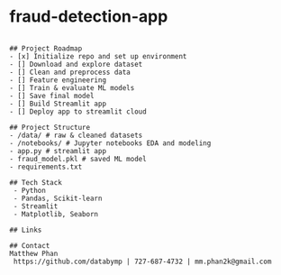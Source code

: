 # fraud-detection-app
```Web app powered by machine learning to detect fraudulent transactions using historical customer and transaction data, built with Python and Streamlit.

## Project Roadmap
- [x] Initialize repo and set up environment
- [] Download and explore dataset
- [] Clean and preprocess data
- [] Feature engineering
- [] Train & evaluate ML models
- [] Save final model
- [] Build Streamlit app
- [] Deploy app to streamlit cloud

## Project Structure
- /data/ # raw & cleaned datasets
- /notebooks/ # Jupyter notebooks EDA and modeling
- app.py # streamlit app
- fraud_model.pkl # saved ML model
- requirements.txt

## Tech Stack
 - Python
 - Pandas, Scikit-learn
 - Streamlit
 - Matplotlib, Seaborn

## Links

## Contact
Matthew Phan 
 https://github.com/databymp | 727-687-4732 | mm.phan2k@gmail.com
